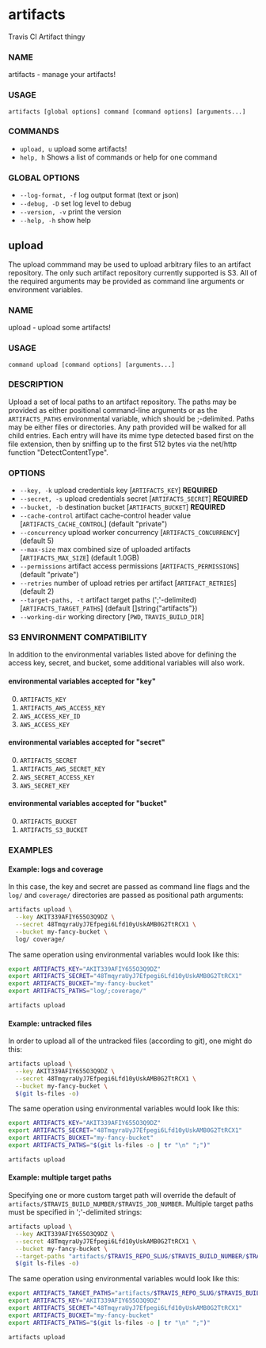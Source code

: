 artifacts
=========

Travis CI Artifact thingy


### NAME
artifacts - manage your artifacts!

### USAGE
`artifacts [global options] command [command options] [arguments...]`

### COMMANDS
* `upload, u`  upload some artifacts!
* `help, h`  Shows a list of commands or help for one command

### GLOBAL OPTIONS
* `--log-format, -f`     log output format (text or json)
* `--debug, -D`        set log level to debug
* `--version, -v`    print the version
* `--help, -h`        show help

## upload

The upload commmand may be used to upload arbitrary files to an artifact
repository.  The only such artifact repository currently supported is
S3.  All of the required arguments may be provided as command line
arguments or environment variables.


### NAME
upload - upload some artifacts!

### USAGE
`command upload [command options] [arguments...]`

### DESCRIPTION
Upload a set of local paths to an artifact repository.  The paths may be
provided as either positional command-line arguments or as the `ARTIFACTS_PATHS`
environmental variable, which should be ;-delimited.
Paths may be either files or directories.  Any path provided will be walked for
all child entries.  Each entry will have its mime type detected based first on
the file extension, then by sniffing up to the first 512 bytes via the net/http
function "DetectContentType".

### OPTIONS
* `--key, -k`         upload credentials key [`ARTIFACTS_KEY`] **REQUIRED**
* `--secret, -s`     upload credentials secret [`ARTIFACTS_SECRET`] **REQUIRED**
* `--bucket, -b`     destination bucket [`ARTIFACTS_BUCKET`] **REQUIRED**
* `--cache-control`     artifact cache-control header value [`ARTIFACTS_CACHE_CONTROL`] (default "private")
* `--concurrency`     upload worker concurrency [`ARTIFACTS_CONCURRENCY`] (default 5)
* `--max-size`         max combined size of uploaded artifacts [`ARTIFACTS_MAX_SIZE`] (default 1.0GB)
* `--permissions`     artifact access permissions [`ARTIFACTS_PERMISSIONS`] (default "private")
* `--retries`         number of upload retries per artifact [`ARTIFACT_RETRIES`] (default 2)
* `--target-paths, -t`     artifact target paths (';'-delimited) [`ARTIFACTS_TARGET_PATHS`] (default []string{"artifacts"})
* `--working-dir`     working directory [`PWD`, `TRAVIS_BUILD_DIR`]

### S3 ENVIRONMENT COMPATIBILITY

In addition to the environmental variables listed above for defining the
access key, secret, and bucket, some additional variables will also work.

#### environmental variables accepted for "key"

0. `ARTIFACTS_KEY`
0. `ARTIFACTS_AWS_ACCESS_KEY`
0. `AWS_ACCESS_KEY_ID`
0. `AWS_ACCESS_KEY`

#### environmental variables accepted for "secret"

0. `ARTIFACTS_SECRET`
0. `ARTIFACTS_AWS_SECRET_KEY`
0. `AWS_SECRET_ACCESS_KEY`
0. `AWS_SECRET_KEY`

#### environmental variables accepted for "bucket"

0. `ARTIFACTS_BUCKET`
0. `ARTIFACTS_S3_BUCKET`


### EXAMPLES

#### Example: logs and coverage

In this case, the key and secret are passed as command line flags and
the `log/` and `coverage/` directories are passed as positional path
arguments:

``` bash
artifacts upload \
  --key AKIT339AFIY655O3Q9DZ \
  --secret 48TmqyraUyJ7Efpegi6Lfd10yUskAMB0G2TtRCX1 \
  --bucket my-fancy-bucket \
  log/ coverage/
```

The same operation using environmental variables would look like this:

``` bash
export ARTIFACTS_KEY="AKIT339AFIY655O3Q9DZ"
export ARTIFACTS_SECRET="48TmqyraUyJ7Efpegi6Lfd10yUskAMB0G2TtRCX1"
export ARTIFACTS_BUCKET="my-fancy-bucket"
export ARTIFACTS_PATHS="log/;coverage/"

artifacts upload
```

#### Example: untracked files

In order to upload all of the untracked files (according to git), one
might do this:

``` bash
artifacts upload \
  --key AKIT339AFIY655O3Q9DZ \
  --secret 48TmqyraUyJ7Efpegi6Lfd10yUskAMB0G2TtRCX1 \
  --bucket my-fancy-bucket \
  $(git ls-files -o)
```

The same operation using environmental variables would look like this:

``` bash
export ARTIFACTS_KEY="AKIT339AFIY655O3Q9DZ"
export ARTIFACTS_SECRET="48TmqyraUyJ7Efpegi6Lfd10yUskAMB0G2TtRCX1"
export ARTIFACTS_BUCKET="my-fancy-bucket"
export ARTIFACTS_PATHS="$(git ls-files -o | tr "\n" ";")"

artifacts upload
```

#### Example: multiple target paths

Specifying one or more custom target path will override the default of
`artifacts/$TRAVIS_BUILD_NUMBER/$TRAVIS_JOB_NUMBER`.  Multiple target paths
must be specified in ';'-delimited strings:

``` bash
artifacts upload \
  --key AKIT339AFIY655O3Q9DZ \
  --secret 48TmqyraUyJ7Efpegi6Lfd10yUskAMB0G2TtRCX1 \
  --bucket my-fancy-bucket \
  --target-paths "artifacts/$TRAVIS_REPO_SLUG/$TRAVIS_BUILD_NUMBER/$TRAVIS_JOB_NUMBER;artifacts/$TRAVIS_REPO_SLUG/$TRAVIS_COMMIT" \
  $(git ls-files -o)
```

The same operation using environmental variables would look like this:

``` bash
export ARTIFACTS_TARGET_PATHS="artifacts/$TRAVIS_REPO_SLUG/$TRAVIS_BUILD_NUMBER/$TRAVIS_JOB_NUMBER;artifacts/$TRAVIS_REPO_SLUG/$TRAVIS_COMMIT"
export ARTIFACTS_KEY="AKIT339AFIY655O3Q9DZ"
export ARTIFACTS_SECRET="48TmqyraUyJ7Efpegi6Lfd10yUskAMB0G2TtRCX1"
export ARTIFACTS_BUCKET="my-fancy-bucket"
export ARTIFACTS_PATHS="$(git ls-files -o | tr "\n" ";")"

artifacts upload
```
